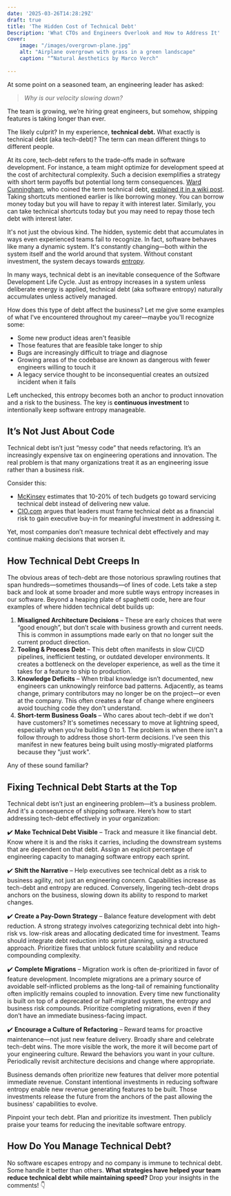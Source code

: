 ```yaml
---
date: '2025-03-26T14:28:29Z'
draft: true
title: 'The Hidden Cost of Technical Debt'
Description: 'What CTOs and Engineers Overlook and How to Address It'
cover:
    image: "/images/overgrown-plane.jpg"
    alt: "Airplane overgrown with grass in a green landscape" 
    caption: "“Natural Aesthetics by Marco Verch" 
    
---
```


At some point on a seasoned team, an engineering leader has asked:

> _Why is our velocity slowing down?_

The team is growing, we’re hiring great engineers, but somehow, shipping features is taking longer than ever.

The likely culprit? In my experience, **technical debt.** What exactly is technical debt (aka tech-debt)? The term can mean different things to different people.

At its core, tech-debt refers to the trade-offs made in software development. For instance, a team might optimize for development speed at the cost of architectural complexity. Such a decision exemplifies a strategy with short term payoffs but potential long term consequences. [Ward Cunningham](https://en.wikipedia.org/wiki/Ward_Cunningham), who coined the term technical debt, [explained it in a wiki post](https://wiki.c2.com/?TechnicalDebt). Taking shortcuts mentioned earlier is like borrowing money. You can borrow money today but you will have to repay it with interest later. Similarly, you can take technical shortcuts today but you may need to repay those tech debt with interest later.  

It's not just the obvious kind. The hidden, systemic debt that accumulates in ways even experienced teams fail to recognize. In fact, software behaves like many a dynamic system. It's constantly changing—both within the system itself and the world around that system. Without constant investment, the system decays towards [entropy](https://en.wikipedia.org/wiki/Entropy).

In many ways, technical debt is an inevitable consequence of the Software Development Life Cycle. Just as entropy increases in a system unless deliberate energy is applied, technical debt (aka software entropy) naturally accumulates unless actively managed. 

How does this type of debt affect the business? Let me give some examples of what I've encountered throughout my career—maybe you'll recognize some:

- Some new product ideas aren't feasible
- Those features that are feasible take longer to ship
- Bugs are increasingly difficult to triage and diagnose
- Growing areas of the codebase are known as dangerous with fewer engineers willing to touch it
- A legacy service thought to be inconsequential creates an outsized incident when it fails

Left unchecked, this entropy becomes both an anchor to product innovation and a risk to the business. The key is **continuous investment** to intentionally keep software entropy manageable. 

## It’s Not Just About Code

Technical debt isn’t just “messy code” that needs refactoring. It’s an increasingly expensive tax on engineering operations and innovation. The real problem is that many organizations treat it as an engineering issue rather than a business risk.

Consider this:

- [McKinsey](https://www.mckinsey.com/capabilities/mckinsey-digital/our-insights/breaking-technical-debts-vicious-cycle-to-modernize-your-business) estimates that 10-20% of tech budgets go toward servicing technical debt instead of delivering new value.
- [CIO.com](https://www.cio.com/article/1258780/want-to-tackle-technical-debt-sell-it-as-business-risk.html) argues that leaders must frame technical debt as a financial risk to gain executive buy-in for meaningful investment in addressing it.

Yet, most companies don’t measure technical debt effectively and may continue making decisions that worsen it.

## How Technical Debt Creeps In

The obvious areas of tech-debt are those notorious sprawling routines that span hundreds—sometimes thousands—of lines of code. Lets take a step back and look at some broader and more subtle ways entropy increases in our software. Beyond a heaping plate of spaghetti code, here are four examples of where hidden technical debt builds up:

1. **Misaligned Architecture Decisions** – These are early choices that were “good enough”, but don’t scale with business growth and current needs. This is common in assumptions made early on that no longer suit the current product direction.
2. **Tooling & Process Debt** – This debt often manifests in slow CI/CD pipelines, inefficient testing, or outdated developer environments. It creates a bottleneck on the developer experience, as well as the time it takes for a feature to ship to production.
3. **Knowledge Deficits** – When tribal knowledge isn’t documented, new engineers can unknowingly reinforce bad patterns. Adjacently, as teams change, primary contributors may no longer be on the project—or even at the company. This often creates a fear of change where engineers avoid touching code they don't understand.
4. **Short-term Business Goals** – Who cares about tech-debt if we don't have customers? It's sometimes necessary to move at lightning speed, especially when you're building 0 to 1. The problem is when there isn't a follow through to address those short-term decisions. I've seen this manifest in new features being built using mostly-migrated platforms because they "just work". 

Any of these sound familiar?

## Fixing Technical Debt Starts at the Top

Technical debt isn’t just an engineering problem—it’s a business problem. And it's a consequence of shipping software. Here’s how to start addressing tech-debt effectively in your organization:

✔️ **Make Technical Debt Visible** – Track and measure it like financial debt. Know where it is and the risks it carries, including the downstream systems that are dependent on that debt. Assign an explicit percentage of engineering capacity to managing software entropy each sprint.

✔️ **Shift the Narrative** – Help executives see technical debt as a risk to business agility, not just an engineering concern. Capabilities increase as tech-debt and entropy are reduced. Conversely, lingering tech-debt drops anchors on the business, slowing down its ability to respond to market changes.

✔️ **Create a Pay-Down Strategy** – Balance feature development with debt reduction. A strong strategy involves categorizing technical debt into high-risk vs. low-risk areas and allocating dedicated time for investment. Teams should integrate debt reduction into sprint planning, using a structured approach. Prioritize fixes that unblock future scalability and reduce compounding complexity.

✔️ **Complete Migrations** – Migration work is often de-prioritized in favor of feature development. Incomplete migrations are a primary source of avoidable self-inflicted problems as the long-tail of remaining functionality often implicitly remains coupled to innovation. Every time new functionality is built on top of a deprecated or half-migrated system, the entropy and business risk compounds. Prioritize completing migrations, even if they don’t have an immediate business-facing impact.

✔️ **Encourage a Culture of Refactoring** – Reward teams for proactive maintenance—not just new feature delivery. Broadly share and celebrate tech-debt wins. The more visible the work, the more it will become part of your engineering culture. Reward the behaviors you want in your culture. Periodically revisit architecture decisions and change where appropriate.

Business demands often prioritize new features that deliver more potential immediate revenue. Constant intentional investments in reducing software entropy enable  new revenue generating features to be built. Those investments release the future from the anchors of the past allowing the business' capabilities to evolve. 

Pinpoint your tech debt. Plan and prioritize its investment. Then publicly praise your teams for reducing the inevitable software entropy. 

## How Do You Manage Technical Debt?

No software escapes entropy and no company is immune to technical debt. Some handle it better than others. **What strategies have helped your team reduce technical debt while maintaining speed?** Drop your insights in the comments! 👇

